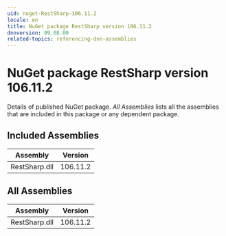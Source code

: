 ```yaml
---
uid: nuget-RestSharp-106.11.2
locale: en
title: NuGet package RestSharp version 106.11.2
dnnversion: 09.08.00
related-topics: referencing-dnn-assemblies
---
```


# NuGet package RestSharp version 106.11.2
Details of published NuGet package.
*All Assemblies* lists all the assemblies that are included in this package or any dependent package.

## Included Assemblies

|Assembly|Version|
|---|---|
|RestSharp.dll|106.11.2|

## All Assemblies

|Assembly|Version|
|---|---|
|RestSharp.dll|106.11.2|

